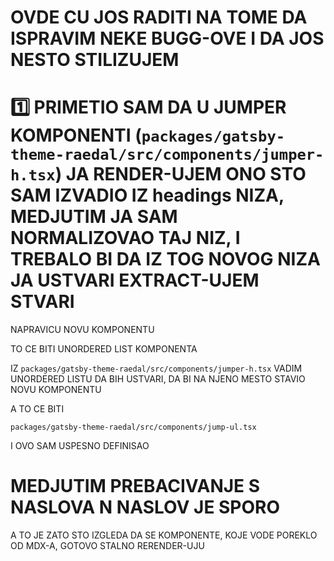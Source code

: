 # OVDE CU JOS RADITI NA TOME DA ISPRAVIM NEKE BUGG-OVE I DA JOS NESTO STILIZUJEM

# :one: PRIMETIO SAM DA U JUMPER KOMPONENTI (`packages/gatsby-theme-raedal/src/components/jumper-h.tsx`) JA RENDER-UJEM ONO STO SAM IZVADIO IZ headings NIZA, MEDJUTIM JA SAM NORMALIZOVAO TAJ NIZ, I TREBALO BI DA IZ TOG NOVOG NIZA JA USTVARI EXTRACT-UJEM STVARI

NAPRAVICU NOVU KOMPONENTU

TO CE BITI UNORDERED LIST KOMPONENTA

IZ `packages/gatsby-theme-raedal/src/components/jumper-h.tsx` VADIM UNORDERED LISTU DA BIH USTVARI, DA BI NA NJENO MESTO STAVIO NOVU KOMPONENTU

A TO CE BITI

`packages/gatsby-theme-raedal/src/components/jump-ul.tsx`

I OVO SAM USPESNO DEFINISAO

# MEDJUTIM PREBACIVANJE S NASLOVA N NASLOV JE SPORO

A TO JE ZATO STO IZGLEDA DA SE KOMPONENTE, KOJE VODE POREKLO OD MDX-A, GOTOVO STALNO RERENDER-UJU

